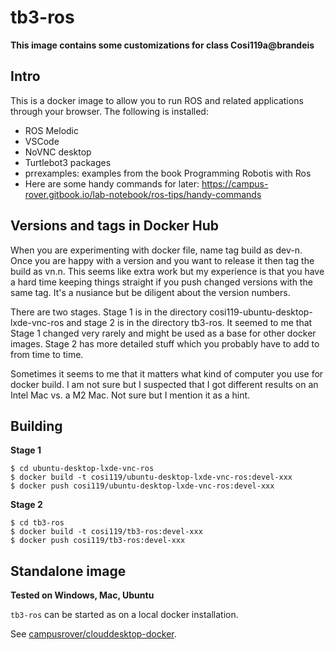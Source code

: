 # tb3-ros

**This image contains some customizations for class Cosi119a@brandeis**

## Intro

This is a docker image to allow you to run ROS and related applications through your browser. The following is installed:

* ROS Melodic
* VSCode
* NoVNC desktop
* Turtlebot3 packages
* prrexamples: examples from the book Programming Robotis with Ros
* Here are some handy commands for later: https://campus-rover.gitbook.io/lab-notebook/ros-tips/handy-commands


## Versions and tags in Docker Hub

When you are experimenting with docker file, name tag build as dev-n. Once you are happy with a version and you want to release it then tag the build as vn.n. This seems like extra work but my experience is that you have a hard time keeping things straight if you push changed versions with the same tag. It's a nusiance but be diligent about the version numbers.

There are two stages. Stage 1 is in the directory cosi119-ubuntu-desktop-lxde-vnc-ros and stage 2 is in the directory tb3-ros. It seemed to me that Stage 1 changed very rarely and might be used as a base for other docker images. Stage 2 has more detailed stuff which you probably have to add to from time to time.

Sometimes it seems to me that it matters what kind of computer you use for docker build. I am not sure but I suspected that I got different results on an Intel Mac vs. a M2 Mac. Not sure but I mention it as a hint.

## Building

**Stage 1**
```
$ cd ubuntu-desktop-lxde-vnc-ros
$ docker build -t cosi119/ubuntu-desktop-lxde-vnc-ros:devel-xxx
$ docker push cosi119/ubuntu-desktop-lxde-vnc-ros:devel-xxx
```
**Stage 2**
```
$ cd tb3-ros
$ docker build -t cosi119/tb3-ros:devel-xxx
$ docker push cosi119/tb3-ros:devel-xxx
```

## Standalone image

**Tested on Windows, Mac, Ubuntu**

`tb3-ros` can be started as on a local docker installation.

See [campusrover/clouddesktop-docker](https://github.com/campusrover/clouddesktop-docker).
